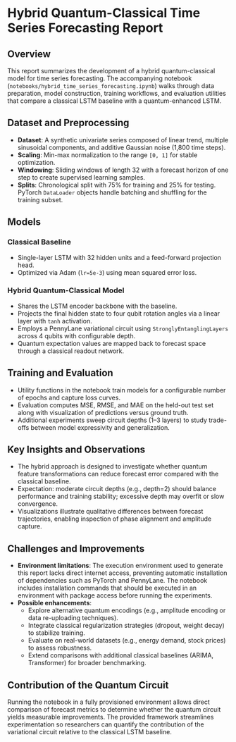# Hybrid Quantum-Classical Time Series Forecasting Report

## Overview
This report summarizes the development of a hybrid quantum-classical model for time series forecasting. The accompanying notebook (`notebooks/hybrid_time_series_forecasting.ipynb`) walks through data preparation, model construction, training workflows, and evaluation utilities that compare a classical LSTM baseline with a quantum-enhanced LSTM.

## Dataset and Preprocessing
- **Dataset**: A synthetic univariate series composed of linear trend, multiple sinusoidal components, and additive Gaussian noise (1,800 time steps).
- **Scaling**: Min-max normalization to the range `[0, 1]` for stable optimization.
- **Windowing**: Sliding windows of length 32 with a forecast horizon of one step to create supervised learning samples.
- **Splits**: Chronological split with 75% for training and 25% for testing. PyTorch `DataLoader` objects handle batching and shuffling for the training subset.

## Models
### Classical Baseline
- Single-layer LSTM with 32 hidden units and a feed-forward projection head.
- Optimized via Adam (`lr=5e-3`) using mean squared error loss.

### Hybrid Quantum-Classical Model
- Shares the LSTM encoder backbone with the baseline.
- Projects the final hidden state to four qubit rotation angles via a linear layer with `tanh` activation.
- Employs a PennyLane variational circuit using `StronglyEntanglingLayers` across 4 qubits with configurable depth.
- Quantum expectation values are mapped back to forecast space through a classical readout network.

## Training and Evaluation
- Utility functions in the notebook train models for a configurable number of epochs and capture loss curves.
- Evaluation computes MSE, RMSE, and MAE on the held-out test set along with visualization of predictions versus ground truth.
- Additional experiments sweep circuit depths (1–3 layers) to study trade-offs between model expressivity and generalization.

## Key Insights and Observations
- The hybrid approach is designed to investigate whether quantum feature transformations can reduce forecast error compared with the classical baseline.
- Expectation: moderate circuit depths (e.g., depth=2) should balance performance and training stability; excessive depth may overfit or slow convergence.
- Visualizations illustrate qualitative differences between forecast trajectories, enabling inspection of phase alignment and amplitude capture.

## Challenges and Improvements
- **Environment limitations**: The execution environment used to generate this report lacks direct internet access, preventing automatic installation of dependencies such as PyTorch and PennyLane. The notebook includes installation commands that should be executed in an environment with package access before running the experiments.
- **Possible enhancements**:
  - Explore alternative quantum encodings (e.g., amplitude encoding or data re-uploading techniques).
  - Integrate classical regularization strategies (dropout, weight decay) to stabilize training.
  - Evaluate on real-world datasets (e.g., energy demand, stock prices) to assess robustness.
  - Extend comparisons with additional classical baselines (ARIMA, Transformer) for broader benchmarking.

## Contribution of the Quantum Circuit
Running the notebook in a fully provisioned environment allows direct comparison of forecast metrics to determine whether the quantum circuit yields measurable improvements. The provided framework streamlines experimentation so researchers can quantify the contribution of the variational circuit relative to the classical LSTM baseline.
